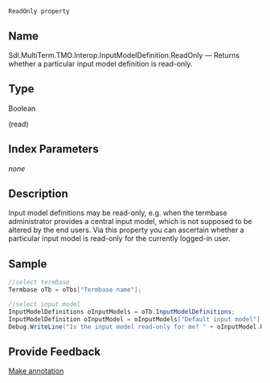 

# 
    ReadOnly property



## Name

Sdl.MultiTerm.TMO.Interop.InputModelDefinition.ReadOnly —          Returns whether a particular input model definition is read-only.



## Type

Boolean

(read)



## Index Parameters
*none*


## Description



Input model definitions may be read-only, e.g. when the termbase administrator provides a central input model, which is not supposed to be altered by the end users. Via this property you can ascertain whether a particular input model is read-only for the currently logged-in user.



## Sample


```cs
//select termbase
Termbase oTb = oTbs["Termbase name"];

//select input model
InputModelDefinitions oInputModels = oTb.InputModelDefinitions;
InputModelDefinition oInputModel = oInputModels["Default input model"];
Debug.WriteLine("Is the input model read-only for me? " + oInputModel.ReadOnly);
```



## Provide Feedback

[Make annotation](mailto:sdk-feedback@sdl.com&amp;subject=Reference%20for%20Sdl.MultiTerm.TMO.Interop.InputModelDefinition.ReadOnly)

